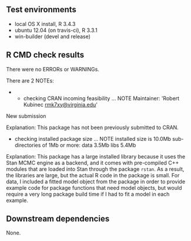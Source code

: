 ## Test environments
* local OS X install, R 3.4.3
* ubuntu 12.04 (on travis-ci), R 3.3.1
* win-builder (devel and release)

## R CMD check results
There were no ERRORs or WARNINGs. 

There are 2 NOTEs:

* * checking CRAN incoming feasibility ... NOTE
Maintainer: 'Robert Kubinec <rmk7xy@virginia.edu>'

New submission

Explanation: This package has not been previously submitted to CRAN. 

* checking installed package size ... NOTE
  installed size is 10.0Mb
  sub-directories of 1Mb or more:
    data   3.5Mb
    libs   5.4Mb
    
Explanation: This package has a large installed library because it uses the Stan MCMC engine as a backend, and it comes with pre-compiled C++ modules that are loaded into Stan through the package `rstan`. As a result, the libraries are large, but the actual R code in the package is small. For data, I included a fitted model object from the package in order to provide example code for package functions that need model objects, but would require a very long package build time if I had to fit a model in each example. 


## Downstream dependencies
None.